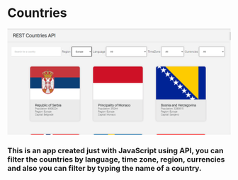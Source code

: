 # Countries 
![Home page](./images/app-.png)
### This is an app created just with JavaScript using API, you can filter the countries by language, time zone, region, currencies and also you can filter by typing the name of a country.